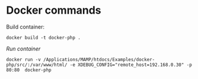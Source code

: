 # Docker commands

Build container:
```
docker build -t docker-php .
```

*Run container*
```
docker run -v /Applications/MAMP/htdocs/Examples/docker-php/src/:/var/www/html/ -e XDEBUG_CONFIG="remote_host=192.168.0.30" -p 80:80  docker-php

```